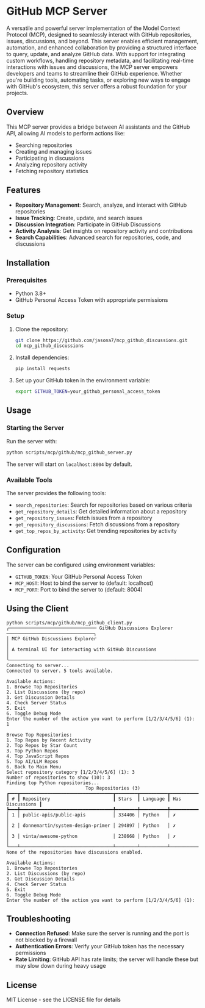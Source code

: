 # GitHub MCP Server

A versatile and powerful server implementation of the Model Context Protocol (MCP), designed to seamlessly interact with GitHub repositories, issues, discussions, and beyond. This server enables efficient management, automation, and enhanced collaboration by providing a structured interface to query, update, and analyze GitHub data. With support for integrating custom workflows, handling repository metadata, and facilitating real-time interactions with issues and discussions, the MCP server empowers developers and teams to streamline their GitHub experience. Whether you're building tools, automating tasks, or exploring new ways to engage with GitHub's ecosystem, this server offers a robust foundation for your projects.


## Overview

This MCP server provides a bridge between AI assistants and the GitHub API, allowing AI models to perform actions like:

- Searching repositories
- Creating and managing issues
- Participating in discussions
- Analyzing repository activity
- Fetching repository statistics

## Features

- **Repository Management**: Search, analyze, and interact with GitHub repositories
- **Issue Tracking**: Create, update, and search issues
- **Discussion Integration**: Participate in GitHub Discussions
- **Activity Analysis**: Get insights on repository activity and contributions
- **Search Capabilities**: Advanced search for repositories, code, and discussions

## Installation

### Prerequisites

- Python 3.8+
- GitHub Personal Access Token with appropriate permissions

### Setup

1. Clone the repository:
   ```bash
   git clone https://github.com/jasona7/mcp_github_discussions.git
   cd mcp_github_discussions
   ```

2. Install dependencies:
   ```bash
   pip install requests
   ```

3. Set up your GitHub token in the environment variable:
   ```bash
   export GITHUB_TOKEN=your_github_personal_access_token
   ```

## Usage

### Starting the Server

Run the server with:

```bash
python scripts/mcp/github/mcp_github_server.py
```

The server will start on `localhost:8004` by default.

### Available Tools

The server provides the following tools:

- `search_repositories`: Search for repositories based on various criteria
- `get_repository_details`: Get detailed information about a repository
- `get_repository_issues`: Fetch issues from a repository
- `get_repository_discussions`: Fetch discussions from a repository
- `get_top_repos_by_activity`: Get trending repositories by activity

## Configuration

The server can be configured using environment variables:

- `GITHUB_TOKEN`: Your GitHub Personal Access Token
- `MCP_HOST`: Host to bind the server to (default: localhost)
- `MCP_PORT`: Port to bind the server to (default: 8004)


## Using the Client 

```
python scripts/mcp/github/mcp_github_client.py
╭──────────────────────────────── GitHub Discussions Explorer ────────────────────────────────╮
│ MCP GitHub Discussions Explorer                                                             │
│ A terminal UI for interacting with GitHub Discussions                                       │
╰─────────────────────────────────────────────────────────────────────────────────────────────╯
Connecting to server...
Connected to server. 5 tools available.

Available Actions:
1. Browse Top Repositories
2. List Discussions (by repo)
3. Get Discussion Details
4. Check Server Status
5. Exit
6. Toggle Debug Mode
Enter the number of the action you want to perform [1/2/3/4/5/6] (1): 1

Browse Top Repositories:
1. Top Repos by Recent Activity
2. Top Repos by Star Count
3. Top Python Repos
4. Top JavaScript Repos
5. Top AI/LLM Repos
6. Back to Main Menu
Select repository category [1/2/3/4/5/6] (1): 3
Number of repositories to show (10): 3
Finding top Python repositories...
                             Top Repositories (3)                             
┏━━━┳━━━━━━━━━━━━━━━━━━━━━━━━━━━━━━━━━━┳━━━━━━━━┳━━━━━━━━━━┳━━━━━━━━━━━━━━━━━┓
┃ # ┃ Repository                       ┃ Stars  ┃ Language ┃ Has Discussions ┃
┡━━━╇━━━━━━━━━━━━━━━━━━━━━━━━━━━━━━━━━━╇━━━━━━━━╇━━━━━━━━━━╇━━━━━━━━━━━━━━━━━┩
│ 1 │ public-apis/public-apis          │ 334406 │ Python   │ ✗               │
│ 2 │ donnemartin/system-design-primer │ 294897 │ Python   │ ✗               │
│ 3 │ vinta/awesome-python             │ 238668 │ Python   │ ✗               │
└───┴──────────────────────────────────┴────────┴──────────┴─────────────────┘
None of the repositories have discussions enabled.

Available Actions:
1. Browse Top Repositories
2. List Discussions (by repo)
3. Get Discussion Details
4. Check Server Status
5. Exit
6. Toggle Debug Mode
Enter the number of the action you want to perform [1/2/3/4/5/6] (1): 
```

## Troubleshooting

- **Connection Refused**: Make sure the server is running and the port is not blocked by a firewall
- **Authentication Errors**: Verify your GitHub token has the necessary permissions
- **Rate Limiting**: GitHub API has rate limits; the server will handle these but may slow down during heavy usage

## License

MIT License - see the LICENSE file for details

